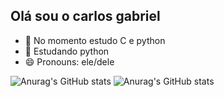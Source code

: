 ## Olá sou o carlos gabriel

- 🔭 No momento estudo C e python
- 🌱 Estudando python
- 😄 Pronouns: ele/dele

![Anurag's GitHub stats](https://github-readme-stats.vercel.app/api?username=carlosrodrigues23)
![Anurag's GitHub stats](https://github-readme-stats.vercel.app/api?username=carlosrodrigues23&hide=contribs,prs)
